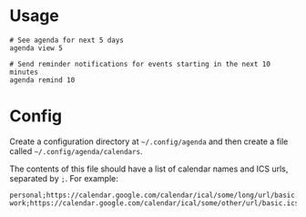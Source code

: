 # Usage

```
# See agenda for next 5 days
agenda view 5

# Send reminder notifications for events starting in the next 10 minutes
agenda remind 10
```
# Config

Create a configuration directory at `~/.config/agenda` and then create a file called `~/.config/agenda/calendars`.

The contents of this file should have a list of calendar names and ICS urls, separated by `;`. For example:

```
personal;https://calendar.google.com/calendar/ical/some/long/url/basic.ics
work;https://calendar.google.com/calendar/ical/some/other/url/basic.ics
```
